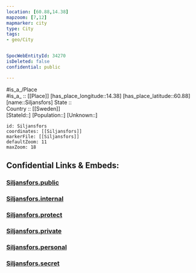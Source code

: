 ```yaml
---
location: [60.88,14.38] 
mapzoom: [7,12] 
mapmarker: city 
type: City
tags:
- geo/City


SpocWebEntityId: 34270
isDeleted: false
confidential: public

---
```

#is_a_/Place  
#is_a_ :: [[Place]] 
[has_place_longitude::14.38] 
[has_place_latitude::60.88] 
[name::Siljansfors] 
State ::  
Country :: [[Sweden]]  
[StateId::] 
[Population::] 
[Unknown::] 


```leaflet
id: Siljansfors
coordinates: [[Siljansfors]] 
markerFile: [[Siljansfors]] 
defaultZoom: 11 
maxZoom: 18
```


## Confidential Links & Embeds: 

### [Siljansfors.public](/_public/\Earth\Continent\Europe\Europe~North\Sweden\Provinces~Sweden\Dalarna\CitySiljansfors.public.md) 

### [Siljansfors.internal](/_internal/\Earth\Continent\Europe\Europe~North\Sweden\Provinces~Sweden\Dalarna\CitySiljansfors.internal.md) 

### [Siljansfors.protect](/_protect/\Earth\Continent\Europe\Europe~North\Sweden\Provinces~Sweden\Dalarna\CitySiljansfors.protect.md) 

### [Siljansfors.private](/_private/\Earth\Continent\Europe\Europe~North\Sweden\Provinces~Sweden\Dalarna\CitySiljansfors.private.md) 

### [Siljansfors.personal](/_personal/\Earth\Continent\Europe\Europe~North\Sweden\Provinces~Sweden\Dalarna\CitySiljansfors.personal.md) 

### [Siljansfors.secret](/_secret/\Earth\Continent\Europe\Europe~North\Sweden\Provinces~Sweden\Dalarna\CitySiljansfors.secret.md)

